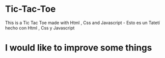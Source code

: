 # Tic-Tac-Toe
This is a Tic Tac Toe made with Html , Css and Javascript - Esto es un Tatetí hecho con Html , Css y Javascript

# I would like to improve some things